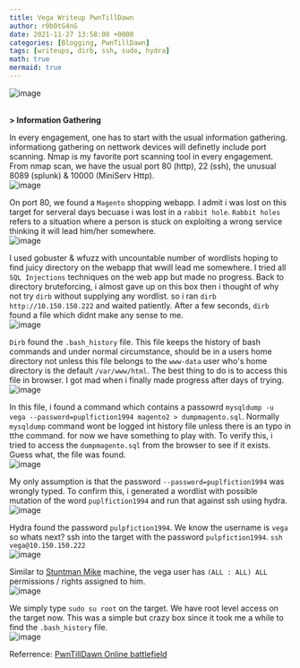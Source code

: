 ```yaml
---
title: Vega Writeup PwnTillDawn
author: r0b0tG4nG
date: 2021-11-27 13:58:00 +0000
categories: [Blogging, PwnTillDawn]
tags: [writeups, dirb, ssh, sudo, hydra]
math: true
mermaid: true
---
```


![image](https://user-images.githubusercontent.com/67085453/143880688-a450f90d-a9c8-44f5-92e6-bf265358c593.png)<br><br>


**> Information Gathering**<br>

In every engagement, one has to start with the usual information gathering. informationg gathering on nettwork devices will definetly include port scanning. Nmap is my favorite port scanning tool in every engagement. From nmap scan, we have the usual port 80 (http), 22 (ssh), the unusual 8089 (splunk) & 10000 (MiniServ Http).<br>
![image](https://user-images.githubusercontent.com/67085453/143881039-9e10fef5-c926-4078-8441-1067730890a3.png)<br>

On port 80, we found a `Magento` shopping webapp. I admit i was lost on this target for serveral days becuase i was lost in a `rabbit hole`. `Rabbit holes` refers to a situation where a person is stuck on exploiting a wrong service thinking it will lead him/her somewhere.<br>
![image](https://user-images.githubusercontent.com/67085453/143881081-e54490f7-7c20-4377-9fd9-75c5c1b88c0d.png)<br>

I used gobuster & wfuzz with uncountable number of wordlists hoping to find juicy directory on the webapp that wwill lead me somewhere. I tried all `SQL Injections` techniques on the web app but made no progress. Back to directory bruteforcing, i almost gave up on this box then i thought of why not try `dirb` without supplying any wordlist. so i ran `dirb http://10.150.150.222` and waited patiently. After a few seconds, `dirb` found a file which didnt make any sense to me.<br>
![image](https://user-images.githubusercontent.com/67085453/143880895-a727a2df-7167-4c03-bc5e-f870b8a86b82.png)<br>

`Dirb` found the `.bash_history` file. This file keeps the history of bash commands and under normal circumstance, should be in a users home directory not unless this file belongs to the `www-data` user who's home directory is the default `/var/www/html`. The best thing  to do is to access this file in browser. I got mad when i finally made progress after days of trying.<br>
![image](https://user-images.githubusercontent.com/67085453/143881540-d5723bae-17fa-4f3e-852c-52f0aed5ec76.png)<br>

In this file, i found a command which contains a passowrd `mysqldump -u vega --password=puplfiction1994 magento2 > dumpmagento.sql`. Normally `mysqldump` command wont be logged int history file unless there is an typo in tthe command. for now we have something to play with. To verify this, i tried to access the `dumpmagento.sql` from the browser to see if it exists. Guess what, the file was found.<br>
![image](https://user-images.githubusercontent.com/67085453/143881226-cdac87f0-6936-4664-a2d9-cc0b6807b35b.png)<br>

My only assumption is that the password `--password=puplfiction1994` was wrongly typed. To confirm this, i generated a wordlist with possible mutation of the word `puplfiction1994` and run that against ssh using hydra. <br>
![image](https://user-images.githubusercontent.com/67085453/143881764-227b60f5-a605-4bd3-bb3e-db02b691caf7.png)<br>

Hydra found the password `pulpfiction1994`. We know the username is `vega` so whats next? ssh into the target with the password `pulpfiction1994`. `ssh vega@10.150.150.222`<br>
![image](https://user-images.githubusercontent.com/67085453/143881781-9b4ccf71-a517-4729-a78f-441f38ba370f.png)<br>

Similar to <a href="https://r0b0tg4ng.github.io/posts/Stuntman-Mike/">Stuntman Mike</a> machine, the vega user has  `(ALL : ALL) ALL` permissions / rights assigned to him.<br>
![image](https://user-images.githubusercontent.com/67085453/143881796-808bfe9a-a7e8-4901-aa8f-cfe85ee79d25.png)<br>

We simply type `sudo su root` on the target. We have root level access on the target now. This was a simple but crazy box since it took me a while to find the `.bash_history` file.<br>
![image](https://user-images.githubusercontent.com/67085453/143881819-c6e2670f-e3db-49e0-a504-1c2886b12371.png)<br>


Referrence: <a href="https://online.pwntilldawn.com/">PwnTillDawn Online battlefield</a>

